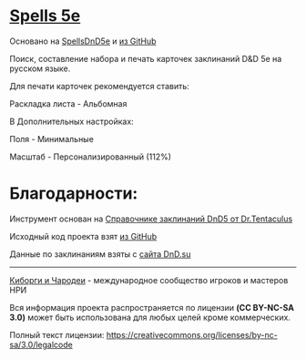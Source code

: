 # [Spells 5e](https://ozmeer.github.io/SpellsDnD5e/)


Основано на  [SpellsDnD5e](https://ozmeer.github.io/SpellsDnD5e/) и  [из GitHub](https://github.com/Etignis/DnD_SpellList_eng_rus)

Поиск, составление набора и печать карточек заклинаний D&D 5e на русском языке.


Для печати карточек рекомендуется ставить:

Раскладка листа - Альбомная

В Дополнительных настройках:

Поля - Минимальные

Масштаб - Персонализированный (112%)

# Благодарности:

Инструмент основан на [Справочнике заклинаний DnD5 от Dr.Tentaculus](https://tentaculus.ru/spells/index.html)

Исходный код проекта взят [из GitHub](https://github.com/Etignis/DnD_SpellList_eng_rus)

Данные по заклинаниям взяты с [сайта DnD.su](https://dnd.su/spells/)

---------------------------------------

[Киборги и Чародеи](https://cyborgsandmages.com/) - международное сообщество игроков и мастеров НРИ

Вся информация проекта распространяется по лицензии **(CC BY-NC-SA 3.0)** может быть использована для любых целей кроме коммерческих.

Полный текст лицензии: https://creativecommons.org/licenses/by-nc-sa/3.0/legalcode
